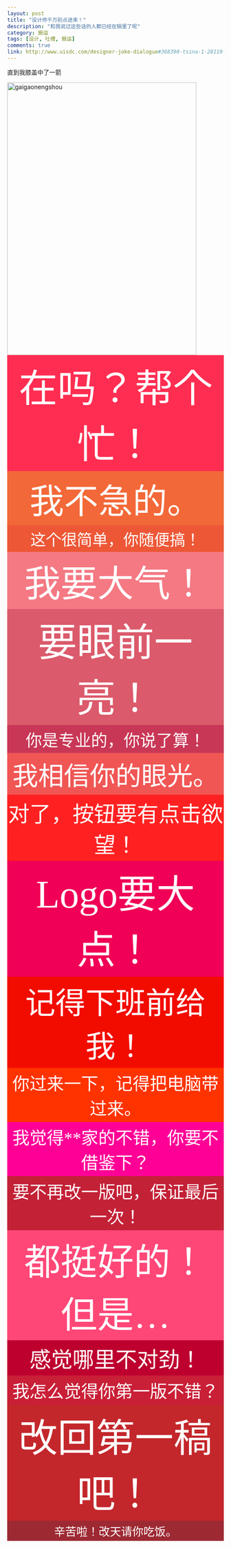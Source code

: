 ```yaml
---
layout: post
title: "设计师千万别点进来！"
description: "和我说过这些话的人都已经在锅里了呢"
category: 搬运
tags: [设计, 吐槽, 搬运]
comments: true
link: http://www.uisdc.com/designer-joke-dialogue#368390-tsina-1-28119-ebfdadd9b239798c6a2035c828aafd11
---
```

直到我膝盖中了一箭

<div class="entry-content">
	<img src="http://image.uisdc.com/wp-content/uploads/2014/12/gaigaonengshou.jpg" alt="gaigaonengshou" class="alignnone size-full wp-image-119985" height="635" width="440">
	<p style="font-size:90px;color:#fff; text-align:center;padding:5px 0;margin:0; font-family:Microsoft YaHei; display:block; background:#ff2d51 ">在吗？帮个忙！</p>
	<p style="font-size:80px;color:#fff; text-align:center;padding:5px 0;margin:0; font-family:Microsoft YaHei; display:block; background:#f36838 ">我不急的。</p>
	<p style="font-size:36px;color:#fff; text-align:center;padding:5px 0;margin:0; font-family:Microsoft YaHei; display:block; background:#ed5736 ">这个很简单，你随便搞！</p>
	<p style="font-size:85px;color:#fff; text-align:center;padding:5px 0;margin:0; font-family:Microsoft YaHei; display:block; background:#f47983 ">我要大气！</p>
	<p style="font-size:90px;color:#fff; text-align:center;padding:5px 0;margin:0; font-family:Microsoft YaHei; display:block; background:#db5a6b ">要眼前一亮！</p>
	<p style="font-size:38px;color:#fff; text-align:center;padding:5px 0;margin:0; font-family:Microsoft YaHei; display:block ; background:#c93756">你是专业的，你说了算！</p>
	<p style="font-size:60px;color:#fff; text-align:center;padding:5px 0;margin:0; font-family:Microsoft YaHei; display:block; background:#f05654 ">我相信你的眼光。</p>
	<p style="font-size:50px;color:#fff; text-align:center;padding:5px 0;margin:0; font-family:Microsoft YaHei; display:block ; background:#ff2121">对了，按钮要有点击欲望！</p>
	<p style="font-size:90px;color:#fff; text-align:center;padding:5px 0;margin:0; font-family:Microsoft YaHei; display:block; background:#f00056 ">Logo要大点！</p>
	<p style="font-size:70px;color:#fff; text-align:center;padding:5px 0;margin:0; font-family:Microsoft YaHei; display:block; background:#f20c00 ">记得下班前给我！</p>
	<p style="font-size:40px;color:#fff; text-align:center;padding:5px 0;margin:0; font-family:Microsoft YaHei; display:block ; background:#ff3300">你过来一下，记得把电脑带过来。</p>
	<p style="font-size:40px;color:#fff; text-align:center;padding:5px 0;margin:0; font-family:Microsoft YaHei; display:block; background:#ff0097 ">我觉得**家的不错，你要不借鉴下？</p>
	<p style="font-size:40px;color:#fff; text-align:center;padding:5px 0;margin:0; font-family:Microsoft YaHei; display:block; background:#c32136 ">要不再改一版吧，保证最后一次！</p>
	<p style="font-size:85px;color:#fff; text-align:center;padding:5px 0;margin:0; font-family:Microsoft YaHei; display:block; background:#ff4777 ">都挺好的！但是…</p>
	<p style="font-size:50px;color:#fff; text-align:center;padding:5px 0;margin:0; font-family:Microsoft YaHei; display:block; background:#be002f ">感觉哪里不对劲！</p>
	<p style="font-size:40px;color:#fff; text-align:center;padding:5px 0;margin:0; font-family:Microsoft YaHei; display:block ; background:#c91f37">我怎么觉得你第一版不错？</p>
	<p style="font-size:90px;color:#fff; text-align:center;padding:5px 0;margin:0; font-family:Microsoft YaHei; display:block; background:#c3272b ">改回第一稿吧！</p>
	<p style="font-size:26px;color:#fff; text-align:center;padding:5px 0;margin:0; font-family:Microsoft YaHei; display:block ; background:#9d2933">辛苦啦！改天请你吃饭。</p>

</div>
